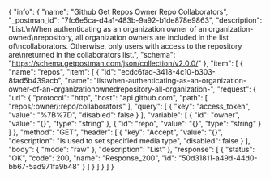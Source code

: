 {
  "info": {
    "name": "Github Get Repos Owner Repo Collaborators",
    "_postman_id": "7fc6e5ca-d4a1-483b-9a92-b1de878e9863",
    "description": "List.\nWhen authenticating as an organization owner of an organization-owned\nrepository, all organization owners are included in the list of\ncollaborators. Otherwise, only users with access to the repository are\nreturned in the collaborators list.",
    "schema": "https://schema.getpostman.com/json/collection/v2.0.0/"
  },
  "item": [
    {
      "name": "repos",
      "item": [
        {
          "id": "ecdc6fad-3418-4c10-b303-8fad5b439acb",
          "name": "listwhen-authenticating-as-an-organization-owner-of-an-organizationownedrepository-all-organization-",
          "request": {
            "url": {
              "protocol": "http",
              "host": "api.github.com",
              "path": [
                "repos/:owner/:repo/collaborators"
              ],
              "query": [
                {
                  "key": "access_token",
                  "value": "%7B%7D",
                  "disabled": false
                }
              ],
              "variable": [
                {
                  "id": "owner",
                  "value": "{}",
                  "type": "string"
                },
                {
                  "id": "repo",
                  "value": "{}",
                  "type": "string"
                }
              ]
            },
            "method": "GET",
            "header": [
              {
                "key": "Accept",
                "value": "{}",
                "description": "Is used to set specified media type",
                "disabled": false
              }
            ],
            "body": {
              "mode": "raw"
            },
            "description": "List"
          },
          "response": [
            {
              "status": "OK",
              "code": 200,
              "name": "Response_200",
              "id": "50d31811-a49d-44d0-bb67-5ad971fa9b48"
            }
          ]
        }
      ]
    }
  ]
}
